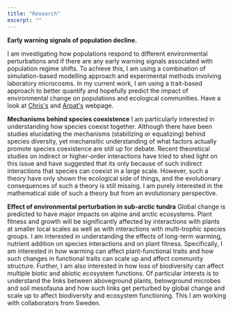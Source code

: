 ```yaml
---
title: "Research"
excerpt: ""
---
```

 
**Early warning signals of population decline.**

I am investigating how populations respond to different environmental perturbations and
if there are any early warning signals associated with population regime shifts.
To achieve this, I am using a combination of simulation-based modelling approach and
experimental methods involving laboratory microcosms. In my current work,
I am using a trait-based approach to better quantify and hopefully predict the impact
of environmental change on populations and ecological communities.
Have a look at [Chris's](http://www.chrisclementsresearch.co.uk/) and [Arpat's](http://www.popecol.org/) webpage.



**Mechanisms behind species coexistence**
I am particularly interested in understanding how species coexist together. Although there have been studies elucidating the mechanisms (stabilizing or equalizing) behind species diversity, yet mechansitic understanding of what factors actually promote species coexistence are still up for debate. Recent theoretical studies on indirect or higher-order interactions have tried to shed light on this issue and have suggested that its only because of such indirect interactions that species can coexist in a large scale. However, such a theory have only shown the ecological side of things, and the evolutionary consequences of such a theory is still missing. I am purely interested in the mathematical side of such a theory but from an evolutionary perspective.




**Effect of environmental perturbation in sub-arctic tundra**
Global change is predicted to have major impacts on alpine and arctic ecosystems. Plant fitness and growth will be significantly affected by interactions with plants at smaller local scales as well as with interactions with multi-trophic species groups. I am interested in understanding the effects of long-term warming, nutrient addition on species interactions and on plant fitness. Specifically, I am interested in how warming can affect plant-functional traits and how such changes in functional traits can scale up and affect community structure.
Further, I am also interested in how loss of biodiversity can affect multiple biotic and abiotic ecosystem functions. Of particular intersts is to understand the links between aboveground plants, belowground microbes  and soil mesofauna and how such links get perturbed by global change and scale up to affect biodiversity and ecosystem functioning. This I am working with collaborators from Sweden.

